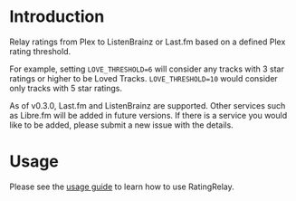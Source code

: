 # Introduction

Relay ratings from Plex to ListenBrainz or Last.fm based on a defined Plex rating threshold.

For example, setting `LOVE_THRESHOLD=6` will consider any tracks with 3 star ratings or higher to be Loved Tracks. `LOVE_THRESHOLD=10` would consider only tracks with 5 star ratings.

As of v0.3.0, Last.fm and ListenBrainz are supported. Other services such as Libre.fm will be added in future versions. If there is a service you would like to be added, please submit a new issue with the details.

# Usage

Please see the [usage guide](./usage.md) to learn how to use RatingRelay.
